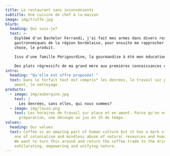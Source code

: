 ```yaml
---
title: Le restaurant sans inconvénients
subtitle: Une cuisine de chef à la maison
image: img/truffe.jpg
blurb:
  heading: Qui suis-je?
  text: >-
    Diplômé d'un Bachelor Ferrandi, j'ai fait mes armes dans divers restaurants
    gastronomiques de la région bordelaise, pour ensuite me rapprocher d'une
    chose, le produit. 

    Issu d'une famille Périgourdine, la gourmandise à été mon éducation. 

    Des plats régressifs de ma grand mère aux premières connaissances de vin de mon grand père, mes parents tous deux gourmets n'ont pu que continuer de me mettre dans cette voie.
intro:
  heading: "Qu'elle est offre proposée? "
  text: Dans le forfait tout est compris* les denrées, le travail sur place et en
    amont, le nettoyage.
products:
  - image: img/aubergine.jpg
    text: |
      Les denrées, sans elles, qui nous sommes? 
  - image: img/lauza.png
    text: Les horaires de travail sur place et en amont. Parce qu'on ne fait pas une
      préparation, une découpe un jus en 1h de temps.
values:
  heading: Our values
  text: Coffee is an amazing part of human culture but it has a dark side too –
    one of colonialism and mindless abuse of natural resources and human lives.
    We want to turn this around and return the coffee trade to the drink’s
    exhilarating, empowering and unifying nature.
---
```

